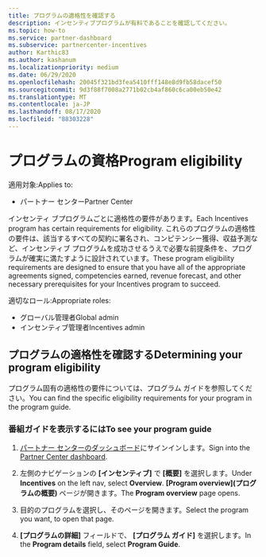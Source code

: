 ```yaml
---
title: プログラムの適格性を確認する
description: インセンティブプログラムが有料であることを確認してください。
ms.topic: how-to
ms.service: partner-dashboard
ms.subservice: partnercenter-incentives
author: Karthic83
ms.author: kashanum
ms.localizationpriority: medium
ms.date: 06/29/2020
ms.openlocfilehash: 20045f321bd3fea5410fff148e8d9fb58dacef50
ms.sourcegitcommit: 9d3f88f7008a2771b02cb4af860c6ca00eb50e42
ms.translationtype: MT
ms.contentlocale: ja-JP
ms.lasthandoff: 08/17/2020
ms.locfileid: "88303228"
---
```

# <a name="program-eligibility"></a><span data-ttu-id="a5c5e-103">プログラムの資格</span><span class="sxs-lookup"><span data-stu-id="a5c5e-103">Program eligibility</span></span>

<span data-ttu-id="a5c5e-104">適用対象:</span><span class="sxs-lookup"><span data-stu-id="a5c5e-104">Applies to:</span></span>

- <span data-ttu-id="a5c5e-105">パートナー センター</span><span class="sxs-lookup"><span data-stu-id="a5c5e-105">Partner Center</span></span>

<span data-ttu-id="a5c5e-106">インセンティ ブプログラムごとに適格性の要件があります。</span><span class="sxs-lookup"><span data-stu-id="a5c5e-106">Each Incentives program has certain requirements for eligibility.</span></span> <span data-ttu-id="a5c5e-107">これらのプログラムの適格性の要件は、該当するすべての契約に署名され、コンピテンシー獲得、収益予測など、インセンティブ プログラムを成功させるうえで必要な前提条件を、プログラムが確実に満たすように設計されています。</span><span class="sxs-lookup"><span data-stu-id="a5c5e-107">These program eligibility requirements are designed to ensure that you have all of the appropriate agreements signed, competencies earned, revenue forecast, and other necessary prerequisites for your Incentives program to succeed.</span></span>

<span data-ttu-id="a5c5e-108">適切なロール:</span><span class="sxs-lookup"><span data-stu-id="a5c5e-108">Appropriate roles:</span></span>

- <span data-ttu-id="a5c5e-109">グローバル管理者</span><span class="sxs-lookup"><span data-stu-id="a5c5e-109">Global admin</span></span>
- <span data-ttu-id="a5c5e-110">インセンティブ管理者</span><span class="sxs-lookup"><span data-stu-id="a5c5e-110">Incentives admin</span></span>

## <a name="determining-your-program-eligibility"></a><span data-ttu-id="a5c5e-111">プログラムの適格性を確認する</span><span class="sxs-lookup"><span data-stu-id="a5c5e-111">Determining your program eligibility</span></span>

<span data-ttu-id="a5c5e-112">プログラム固有の適格性の要件については、プログラム ガイドを参照してください。</span><span class="sxs-lookup"><span data-stu-id="a5c5e-112">You can find the specific eligibility requirements for your program in the program guide.</span></span> 

### <a name="to-see-your-program-guide"></a><span data-ttu-id="a5c5e-113">番組ガイドを表示するには</span><span class="sxs-lookup"><span data-stu-id="a5c5e-113">To see your program guide</span></span>

1. <span data-ttu-id="a5c5e-114">[パートナー センターのダッシュボード](https://partner.microsoft.com/dashboard/)にサインインします。</span><span class="sxs-lookup"><span data-stu-id="a5c5e-114">Sign into the [Partner Center dashboard](https://partner.microsoft.com/dashboard/).</span></span>

2. <span data-ttu-id="a5c5e-115">左側のナビゲーションの **[インセンティブ]** で **[概要]** を選択します。</span><span class="sxs-lookup"><span data-stu-id="a5c5e-115">Under **Incentives** on the left nav, select **Overview**.</span></span> <span data-ttu-id="a5c5e-116">**[Program overview]\(プログラムの概要\)** ページが開きます。</span><span class="sxs-lookup"><span data-stu-id="a5c5e-116">The **Program overview** page opens.</span></span>

3. <span data-ttu-id="a5c5e-117">目的のプログラムを選択し、そのページを開きます。</span><span class="sxs-lookup"><span data-stu-id="a5c5e-117">Select the program you want, to open that page.</span></span>

4. <span data-ttu-id="a5c5e-118">**[プログラムの詳細]** フィールドで、 **[プログラム ガイド]** を選択します。</span><span class="sxs-lookup"><span data-stu-id="a5c5e-118">In the **Program details** field, select **Program Guide**.</span></span>
